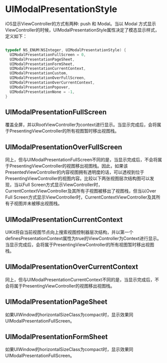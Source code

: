 # UIModalPresentationStyle

iOS显示ViewController的方式有两种: push 和 Modal。当以 Modal 方式显示ViewController的时候，UIModalPresentationStyle属性决定了模态显示样式，定义如下：

``` objective-C

typedef NS_ENUM(NSInteger, UIModalPresentationStyle) {
  UIModalPresentationFullScreen = 0,
  UIModalPresentationPageSheet,
  UIModalPresentationFormSheet,
  UIModalPresentationCurrentContext,
  UIModalPresentationCustom,
  UIModalPresentationOverFullScreen,
  UIModalPresentationOverCurrentContext,
  UIModalPresentationPopover,
  UIModalPresentationNone = -1,
}

```

## UIModalPresentationFullScreen

覆盖全屏，并以RootViewController为context进行显示。当显示完成后，会将属于PresentingViewController的所有视图暂时移出视图栈。

## UIModalPresentationOverFullScreen

同上，但与UIModalPresentationFullScreen不同的是，当显示完成后，不会将属于PresentingViewController的视图移出视图栈。因此，如果该PresentedViewController的内容视图拥有透明度的话，可以透视到位于PresentingViewController的视图内容。比较以下两张视图层次结构图可以发现，当以Full Screen方式显示ViewController时，CurrentContextViewController及其所有子视图被移出了视图栈，但当以Over Full Screen方式显示ViewController时，CurrentContextViewController及其所有子视图并未被移出视图栈。

## UIModalPresentationCurrentContext

UIKit将自当前视图节点向上搜索视图控制器层次结构，并以第一个definesPresentationContext属性为true的ViewController为Context进行显示。当显示完成后，会将属于PresentingViewController的所有视图暂时移出视图栈。

## UIModalPresentationOverCurrentContext

同上，但与UIModalPresentationCurrentContext不同的是，当显示完成后，不会将属于PresentingViewController的视图移出视图栈。

## UIModalPresentationPageSheet

如果UIWindow的horizontalSizeClass为compact时，显示效果同UIModalPresentationFullScreen。

## UIModalPresentationFormSheet

如果UIWindow的horizontalSizeClass为compact时，显示效果同UIModalPresentationFullScreen。
